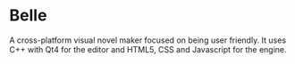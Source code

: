 Belle
=====

A cross-platform visual novel maker focused on being user friendly. It uses C++ with Qt4 for the editor and HTML5, CSS and Javascript for the engine.
